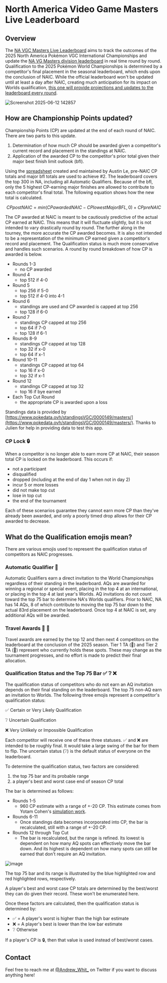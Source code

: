 # North America Video Game Masters Live Leaderboard

## Overview

The [NA VGC Masters Live Leaderboard](https://na-vgc-leaderboard-2025.ploomber.app/) aims to track the outcomes of the 2025 North America Pokémon VGC International Championships and update the [NA VG Masters division leaderboard](https://www.pokemon.com/us/play-pokemon/leaderboards/vg-masters/) in real time round by round. Qualification to the 2025 Pokémon World Championships is determined by a competitor's final placement in the seasonal leaderboard, which ends upon the conclusion of NAIC. While the official leaderboard won't be updated until at least a day after NAIC, creating much anticipation for its impact on Worlds qualification, [this one will provide projections and updates to the leaderboard every round](https://na-vgc-leaderboard-2025.ploomber.app/).

![Screenshot 2025-06-12 142857](https://github.com/user-attachments/assets/d435bca1-f2f5-44f7-b391-462274a42d28)


## How are Championship Points updated?

Championship Points (CP) are updated at the end of each round of NAIC. There are two parts to this update.

1. Determination of how much CP should be awarded given a competitor's current record and placement in the standings at NAIC.
2. Application of the awarded CP to the competitor's prior total given their major best finish limit outlook (bfl).

Using the [spreadsheet](https://docs.google.com/spreadsheets/d/1KlGSuI2w0KvsDAHs5fGnXiD6XsA7p0upouIN9PukFk0/edit?gid=831782724#gid=831782724) created and maintained by Austin Le, pre-NAIC CP totals and major bfl totals are used to achieve #2. The leaderboard covers the top 300 in NA, including all Automatic Qualifiers. Because of the bfl, only the 5 highest CP-earning major finishes are allowed to contribute to each competitor's final total. The following equation shows how the new total is calculated.

$$ CPpostNAIC = min(CPawardedNAIC - CPlowestMajorBFL, 0) + CPpreNAIC $$

The CP awarded at NAIC is meant to be cautiously predictive of the actual CP earned at NAIC. This means that it will fluctuate slightly, but it is not intended to vary drastically round by round. The further along in the tourney, the more accurate the CP awarded becomes. It is also not intended to be a representation of the minimum CP earned given a competitor's record and placement. The Qualification status is much more conservative and handles such scenarios. A round by round breakdown of how CP is awarded is below.

- Rounds 1-3
  - no CP awarded
- Round 4
  - top 512 if 4-0
- Round 5
  - top 256 if 5-0
  - top 512 if 4-0 into 4-1
- Round 6
  - standings are used and CP awarded is capped at top 256
  - top 128 if 6-0
- Round 7
  - standings CP capped at top 256
  - top 64 if 7-0
  - top 128 if 6-1
- Rounds 8-9
  - standings CP capped at top 128
  - top 32 if x-0
  - top 64 if x-1
- Round 10-11
  - standings CP capped at top 64
  - top 16 if x-0
  - top 32 if x-1
- Round 12
  - standings CP capped at top 32
  - top 16 if bye earned
- Each Top Cut Round
  - the appropriate CP is awarded upon a loss

Standings data is provided by [https://www.pokedata.ovh/standingsVGC/0000149/masters/](https://www.pokedata.ovh/standingsVGC/0000149/masters/). Thanks to Julien for help in providing data to test this app.


### CP Lock 🔒

When a competitor is no longer able to earn more CP at NAIC, their season total CP is locked on the leaderboard. This occurs if:
- not a participant
- disqualified
- dropped (including at the end of day 1 when not in day 2)
- incur 5 or more losses
- did not make top cut
- lose in top cut
- the end of the tournament

Each of these scenarios guarantee they cannot earn more CP than they've already been awarded, and only a poorly timed drop allows for their CP awarded to decrease.

## What do the Qualification emojis mean?

There are various emojis used to represent the qualification status of competitors as NAIC progresses.


### Automatic Qualifier 🎫

Automatic Qualifiers earn a direct invitation to the World Championships regardless of their standing in the leaderboard. AQs are awarded for winning a regional or special event, placing in the top 4 at an international, or placing in the top 4 at last year's Worlds. AQ invitations do not count toward the top 75 bar to determine NA's Worlds qualifiers. Prior to NAIC, NA has 14 AQs, 8 of which contribute to moving the top 75 bar down to the actual 83rd placement on the leaderboard. Once top 4 at NAIC is set, any additional AQs will be awarded.


### Travel Awards 🥇 🥈

Travel awards are earned by the top 12 and then next 4 competitors on the leaderboard at the conclusion of the 2025 season. Tier 1 TA (🥇) and Tier 2 TA (🥈) represent who currently holds these spots. These may change as the tournament progresses, and no effort is made to predict their final allocation.


### Qualification Status and the Top 75 Bar ✅ ❔ ❌

The qualification status of competitors who do not earn an AQ invitation depends on their final standing on the leaderboard. The top 75 non-AQ earn an invitation to Worlds. The following three emojis represent a competitor's qualification status:

✅ Certain or Very Likely Qualification

❔ Uncertain Qualification

❌ Very Unlikely or Impossible Qualification

Each competitor will receive one of these three statuses. ✅ and ❌ are intended to be roughly final. It would take a large swing of the bar for them to flip. The uncertain status (❔) is the default status of everyone on the leaderboard.

To determine the qualification status, two factors are considered:

1. the top 75 bar and its probable range
2. a player's best and worst case end of season CP total

The bar is determined as follows:
- Rounds 1-5
  - 960 CP estimate with a range of +-20 CP. This estimate comes from Yotam Cohen's [simulation work](https://colab.research.google.com/drive/1rM1C4sThO2PIDSFannmJzHhZDSC181ia?usp=sharing#scrollTo=HREB040-kOJ3).
- Rounds 6-11
  - Once standings data becomes incorporated into CP, the bar is recalculated, still with a range of +-20 CP.
- Rounds 12 through Top Cut
  - The bar is recalculated, but the range is refined. Its lowest is dependent on how many AQ spots can effectively move the bar down. And its highest is dependent on how many spots can still be earned that don't require an AQ invitation.


![image](https://github.com/user-attachments/assets/cd9e5bf6-cc5f-4629-9447-955319c4f857)

The top 75 bar and its range is illustrated by the blue highlighted row and red highlighted rows, respectively.

A player's best and worst case CP totals are determined by the best/worst they can do given their record. These won't be enumerated here.

Once these factors are calculated, then the qualification status is determined by:
- ✅ = A player's worst is higher than the high bar estimate
- ❌ = A player's best is lower than the low bar estimate
- ❔ Otherwise

If a player's CP is 🔒, then that value is used instead of best/worst cases.


## Contact

Feel free to reach me at [@Andrew_Whit_](https://x.com/Andrew_Whit_) on Twitter if you want to discuss anything here!
